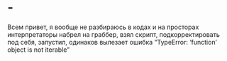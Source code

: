 # -
Всем привет, я вообще не разбираюсь в кодах и на просторах интерпретаторы набрел на граббер, взял скрипт, подкорректировать под себя, запустил, одинаков вылезает ошибка “TypeError: ‘function’ object is not iterable”
